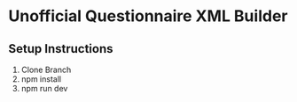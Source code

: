 # Unofficial Questionnaire XML Builder

## Setup Instructions
1. Clone Branch
2. npm install
3. npm run dev
